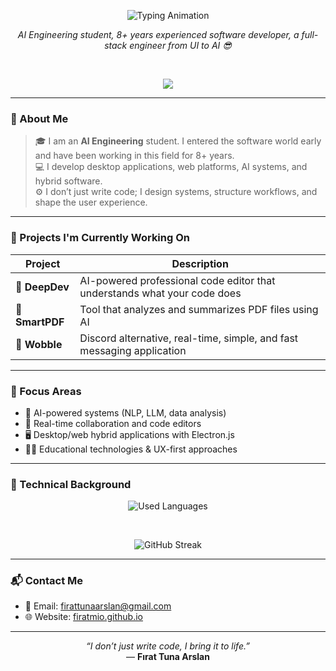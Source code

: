 <p align="center">
  <img src="https://readme-typing-svg.herokuapp.com?font=Fira+Code&size=40&duration=2500&pause=800&center=true&vCenter=true&width=900&lines=Hello,+I'm+Fırat+👋" alt="Typing Animation" />
</p>

<p align="center">
  <i>AI Engineering student, 8+ years experienced software developer, a full-stack engineer from UI to AI 😎</i>
</p>

<br/>

<p align="center">
  <img src="https://skillicons.dev/icons?i=python,js,ts,nodejs,react,next,electron,rust,go,firebase,mysql,postgresql,django,mongodb,css,tailwind,git,github,vscode&perline=9" />
</p>

---

### 🧠 About Me

> 🎓 I am an **AI Engineering** student. I entered the software world early and have been working in this field for 8+ years.<br>
> 💻 I develop desktop applications, web platforms, AI systems, and hybrid software.<br>
> ⚙️ I don’t just write code; I design systems, structure workflows, and shape the user experience.

---

### 🔭 Projects I'm Currently Working On

| Project | Description |
|---------|------------|
| 🧠 **DeepDev** | AI-powered professional code editor that understands what your code does |
| 📂 **SmartPDF** | Tool that analyzes and summarizes PDF files using AI |
| 💬 **Wobble** | Discord alternative, real-time, simple, and fast messaging application |

---

### 🎯 Focus Areas

- 🤖 AI-powered systems (NLP, LLM, data analysis)
- 🧩 Real-time collaboration and code editors
- 🖥️ Desktop/web hybrid applications with Electron.js
- 🧑‍🏫 Educational technologies & UX-first approaches

---

### 💼 Technical Background

<div align="center">

![Used Languages](https://github-readme-stats.vercel.app/api/top-langs/?username=firatmio&layout=compact&theme=transparent)

<br>

![GitHub Streak](https://github-readme-streak-stats.herokuapp.com/?user=firatmio&theme=transparent)

</div>

---

### 📬 Contact Me

- 💌 Email: [firattunaarslan@gmail.com](mailto:firattunaarslan@gmail.com)
- 🌐 Website: [firatmio.github.io](https://firatmio.github.io)

---

<p align="center">
  <i>“I don’t just write code, I bring it to life.”</i>  
  <br/>
  — <strong>Fırat Tuna Arslan</strong>
</p>

